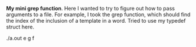 **My mini grep function**. Here I wanted to try to figure out how to pass arguments to a file. For example, I took the grep function, which should find the index of the inclusion of a template in a word. Tried to use my typedef struct here.

./a.out e g f

